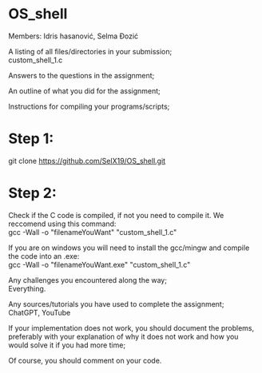 # OS_shell  
Members: Idris hasanović, Selma Đozić
  
A listing of all files/directories in your submission;  
custom_shell_1.c

Answers to the questions in the assignment;  


An outline of what you did for the assignment;  


Instructions for compiling your programs/scripts;  
# Step 1:  
git clone https://github.com/SelX19/OS_shell.git  
# Step 2:  
Check if the C code is compiled, if not you need to compile it. We reccomend using this command:  
gcc -Wall -o "filenameYouWant" "custom_shell_1.c"  

If you are on windows you will need to install the gcc/mingw and compile the code into an .exe:  
gcc -Wall -o "filenameYouWant.exe" "custom_shell_1.c"   

Any challenges you encountered along the way;  
Everything.

Any sources/tutorials you have used to complete the assignment;  
ChatGPT, YouTube

If your implementation does not work, you should document the problems, preferably with your explanation of why it does not work and how you would solve it if you had more time;  


Of course, you should comment on your code.  

